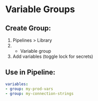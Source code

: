 # Variable Groups

## Create Group:
1. Pipelines > Library
2. + Variable group
3. Add variables (toggle lock for secrets)

## Use in Pipeline:
```yaml
variables:
- group: my-prod-vars
- group: my-connection-strings
